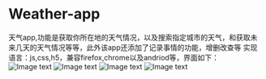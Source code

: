 ﻿# Weather-app
天气app,功能是获取你所在地的天气情况，以及搜索指定城市的天气，和获取未来几天的天气情况等等，此外该app还添加了记录事情的功能，增删改查等
实现语言：js,css,h5，兼容firefox,chrome以及andriod等，界面如下：
![Image text](https://github.com/marsartist/Weather-app/blob/master/%E5%A4%A9%E6%B0%94app1/img/2.png)
![Image text](https://github.com/marsartist/Weather-app/blob/master/%E5%A4%A9%E6%B0%94app1/img/1.png)
![Image text](https://github.com/marsartist/Weather-app/blob/master/%E5%A4%A9%E6%B0%94app1/img/3.png)
![Image text](https://github.com/marsartist/Weather-app/blob/master/%E5%A4%A9%E6%B0%94app1/img/4.png)


